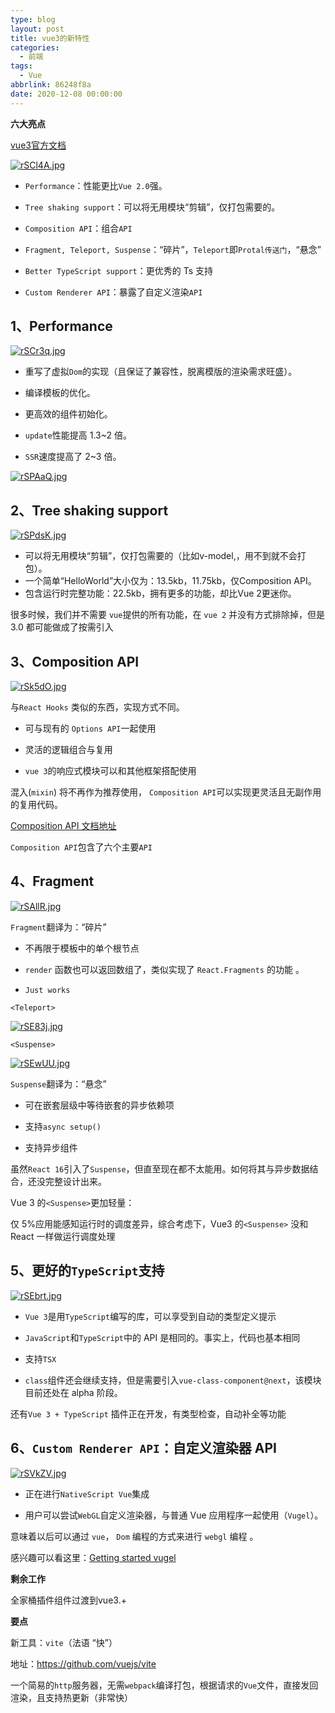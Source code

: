 ```yaml
---
type: blog
layout: post
title: vue3的新特性
categories: 
  - 前端
tags: 
  - Vue
abbrlink: 86248f8a
date: 2020-12-08 00:00:00
---
```


**六大亮点**

[vue3官方文档](https://vue3js.cn/docs/zh/api/)

[![rSCl4A.jpg](https://s3.ax1x.com/2020/12/08/rSCl4A.jpg)](https://imgchr.com/i/rSCl4A)

- `Performance`：性能更比`Vue 2.0`强。

- `Tree shaking support`：可以将无用模块“剪辑”，仅打包需要的。

- `Composition API`：组合`API`

- `Fragment, Teleport, Suspense`：“碎片”，`Teleport`即`Protal传送门`，“悬念”

- `Better TypeScript support`：更优秀的 Ts 支持

- `Custom Renderer API`：暴露了自定义渲染`API`

<!-- more -->

## 1、Performance

[![rSCr3q.jpg](https://s3.ax1x.com/2020/12/08/rSCr3q.jpg)](https://imgchr.com/i/rSCr3q)

+ 重写了虚拟`Dom`的实现（且保证了兼容性，脱离模版的渲染需求旺盛）。

+ 编译模板的优化。

+ 更高效的组件初始化。

+ `update`性能提高 1.3~2 倍。

+ `SSR`速度提高了 2~3 倍。

[![rSPAaQ.jpg](https://s3.ax1x.com/2020/12/08/rSPAaQ.jpg)](https://imgchr.com/i/rSPAaQ)

## 2、Tree shaking support

[![rSPdsK.jpg](https://s3.ax1x.com/2020/12/08/rSPdsK.jpg)](https://imgchr.com/i/rSPdsK)

- 可以将无用模块“剪辑”，仅打包需要的（比如v-model,<transition>，用不到就不会打包）。
- 一个简单“HelloWorld”大小仅为：13.5kb，11.75kb，仅Composition API。
- 包含运行时完整功能：22.5kb，拥有更多的功能，却比Vue 2更迷你。

很多时候，我们并不需要 `vue`提供的所有功能，在 `vue 2` 并没有方式排除掉，但是 3.0 都可能做成了按需引入



## 3、Composition API

[![rSk5dO.jpg](https://s3.ax1x.com/2020/12/08/rSk5dO.jpg)](https://imgchr.com/i/rSk5dO)

与`React Hooks` 类似的东西，实现方式不同。


- 可与现有的 `Options API`一起使用

- 灵活的逻辑组合与复用

- `vue 3`的响应式模块可以和其他框架搭配使用

混入(`mixin`) 将不再作为推荐使用， `Composition API`可以实现更灵活且无副作用的复用代码。

[Composition API 文档地址](https://composition-api.vuejs.org/zh/)

`Composition API`包含了六个主要`API`

## 4、Fragment

[![rSAllR.jpg](https://s3.ax1x.com/2020/12/08/rSAllR.jpg)](https://imgchr.com/i/rSAllR)

`Fragment`翻译为：“碎片”  


- 不再限于模板中的单个根节点

- `render` 函数也可以返回数组了，类似实现了 `React.Fragments` 的功能 。

- `Just works`

`<Teleport>`

[![rSE83j.jpg](https://s3.ax1x.com/2020/12/08/rSE83j.jpg)](https://imgchr.com/i/rSE83j)

`<Suspense>`

[![rSEwUU.jpg](https://s3.ax1x.com/2020/12/08/rSEwUU.jpg)](https://imgchr.com/i/rSEwUU)



`Suspense`翻译为：“悬念”

- 可在嵌套层级中等待嵌套的异步依赖项

- 支持`async setup()`

- 支持异步组件

虽然`React 16`引入了`Suspense`，但直至现在都不太能用。如何将其与异步数据结合，还没完整设计出来。

Vue 3 的`<Suspense>`更加轻量：

仅 5%应用能感知运行时的调度差异，综合考虑下，Vue3 的`<Suspense>` 没和 React 一样做运行调度处理

## 5、更好的`TypeScript`支持
[![rSEbrt.jpg](https://s3.ax1x.com/2020/12/08/rSEbrt.jpg)](https://imgchr.com/i/rSEbrt)

- `Vue 3`是用`TypeScript`编写的库，可以享受到自动的类型定义提示

- `JavaScript`和`TypeScript`中的 API 是相同的。事实上，代码也基本相同

- 支持`TSX`

- `class`组件还会继续支持，但是需要引入`vue-class-component@next`，该模块目前还处在 alpha 阶段。

还有`Vue 3 + TypeScript` 插件正在开发，有类型检查，自动补全等功能

## 6、`Custom Renderer API`：自定义渲染器 API
[![rSVkZV.jpg](https://s3.ax1x.com/2020/12/08/rSVkZV.jpg)](https://imgchr.com/i/rSVkZV)

- 正在进行`NativeScript Vue`集成

- 用户可以尝试`WebGL`自定义渲染器，与普通 Vue 应用程序一起使用（`Vugel`）。

  

意味着以后可以通过 `vue`， `Dom` 编程的方式来进行 `webgl` 编程 。

感兴趣可以看这里：[Getting started vugel](https://vugel.planning.nl/#application)


**剩余工作**

全家桶插件组件过渡到vue3.+

**要点**

新工具：`vite`（法语 “快”）

地址：https://github.com/vuejs/vite

一个简易的`http`服务器，无需`webpack`编译打包，根据请求的`Vue`文件，直接发回渲染，且支持热更新（非常快）

